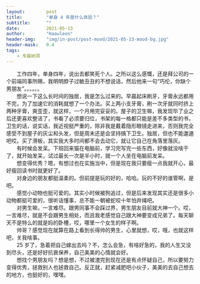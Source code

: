 ```yaml
---
layout:        post
title:         "单身 4 年是什么体验？"
subtitle:      ""
date:          2021-05-13
author:        "Haauleon"
header-img:    "img/in-post/post-mood/2021-05-13-mood-bg.jpg"
header-mask:   0.4
tags:
    - 专属树洞
---
```


&emsp;&emsp;工作四年，单身四年，说出去都笑死个人。之所以这么感慨，还是拜公司的一个前端同事所赐，我明明脖子过敏丑丑的不想说话，然后他来一句“巧伦，你缺个男朋友”。。。。。。                        
&emsp;&emsp;想说一下这么长时间的独居，我是怎么过来的。早晨起床刷牙，牙膏永远都用不完，为了加速它的消耗就想了一个办法。买上两小支牙膏，刷一次牙就同时挤上两种牙膏，爽歪歪，就这样，一个月用完妥妥的。屋子的卫生嘛，我发现毕了业之后还更喜欢整洁了，书看了必须要归位，书架的每一格都只能是差不多类型的书，卫生的话，说实话，我近视挺严重的，除非我是戴着隐形眼镜走进来，否则我完全感受不到屋子的灰尘和头发，但是周末还是会坚持搞下卫生。独居，但也不能邋遢吧哎。买了滑板，其实我大多时间都不会去动它，就让它自己在角落里落灰。             
&emsp;&emsp;有时候会发呆。下班回来猫在电脑前，学习完写完一些东西，好像就没啥干了，就开始发呆，试过最长一次是半小时，就一个人坐在电脑前发呆。       
&emsp;&emsp;想变得优秀？嗯，有想过也在实施当中，但是现在我只要瘦一点我就开心，最好瘦回读书时就更好了。         
&emsp;&emsp;对身边的朋友都挺温柔的。但前提是玩的好的，哈哈。玩的不好的谁管啊，是吧。                  
&emsp;&emsp;感觉小动物也挺可爱的。其实小时候被狗追过，但是后来发现其实还是很多小动物都挺可爱的，很听话懂事，总不能一朝被蛇咬十年怕井绳吧。        
&emsp;&emsp;对男生嘛，一言难尽。跟男同事不会踩过界，男生朋友目前就大神一个。哎，一言难尽，就是不会跟男生相处，而且我老感觉自己跟大神要变成兄弟了。每天聊天不是特么的就是妈的卧槽，哎，哪里一个女生的样子啊。                           
&emsp;&emsp;帅哥？感觉现在就算在路上看到长得帅的男生，心里就想，哎，哦，也就这样吧，关我啥事。                      
&emsp;&emsp;25 岁了，急着把自己嫁出去吗？不，怎么会急，有啥好急的，我的人生又没到尽头，还是好好抗衰保养，自己美美的心情就会好。             
&emsp;&emsp;想找个男朋友吗？想是想，不过被渣完到现在还是有点怀疑自己，所以要努力变得优秀，拯救别人也拯救自己。反正就，赶紧减肥吧小伙子，美美的去自己想去的地方，也挺好的，嘿嘿。